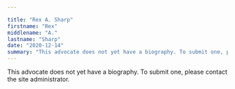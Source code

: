 ```yaml
---

title: "Rex A. Sharp"
firstname: "Rex"
middlename: "A."
lastname: "Sharp"
date: "2020-12-14"
summary: "This advocate does not yet have a biography. To submit one, please contact the site administrator."
---
```

This advocate does not yet have a biography. To submit one, please contact the site administrator.

